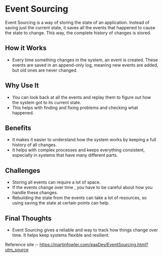 # Event Sourcing

Event Sourcing is a way of storing the state of an application. Instead of saving just the current state, it saves all the events that happened to cause the state to change. This way, the complete history of changes is stored.

## How it Works
- Every time something changes in the system, an event is created. These events are saved in an append-only log, meaning new events are added, but old ones are never changed.

## Why Use It
- You can look back at all the events and replay them to figure out how the system got to its current state.
- This helps with  finding and fixing problems and checking what happened.

## Benefits
- It makes it easier to understand how the system works by keeping a full history of all changes.
- It helps with complex processes and keeps everything consistent, especially in systems that have many different parts.

## Challenges
- Storing all events can require a lot of space.
- If the events change over time , you have to be careful about how you handle these changes.
- Rebuilding the state from the events can take a lot of resources, so using  saving the state at certain points can help.

## Final Thoughts
- Event Sourcing gives a  reliable and way to track how things change over time. It helps keep systems flexible and resilient.



Reference site :- https://martinfowler.com/eaaDev/EventSourcing.html?utm_source

